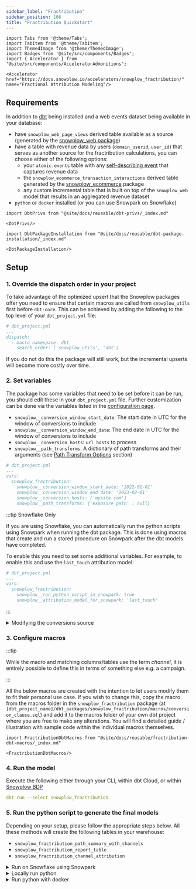 ```yaml
---
sidebar_label: "Fractribution"
sidebar_position: 106
title: "Fractribution Quickstart"
---
```


```mdx-code-block
import Tabs from '@theme/Tabs';
import TabItem from '@theme/TabItem';
import ThemedImage from '@theme/ThemedImage';
import Badges from '@site/src/components/Badges';
import { Accelerator } from "@site/src/components/AcceleratorAdmonitions";

<Accelerator href="https://docs.snowplow.io/accelerators/snowplow_fractribution/" name="Fractional Attribution Modeling"/>
```

## Requirements

In addition to [dbt](https://github.com/dbt-labs/dbt) being installed and a web events dataset being available in your database:

- have `snowplow_web_page_views` derived table available as a source (generated by the [snowplow_web package](/docs/modeling-your-data/modeling-your-data-with-dbt/dbt-models/dbt-web-data-model/index.md))
- have a table with revenue data by users (`domain_userid`, `user_id`) that serves as another source for the fractribution calculations, you can choose either of the following options:
    - your `atomic.events` table with any [self-describing event](/docs/understanding-your-pipeline/events/index.md#self-describing-events) that captures revenue data
    - the `snowplow_ecommerce_transaction_interactions` derived table generated by the [snowplow_ecommerce](/docs/modeling-your-data/modeling-your-data-with-dbt/dbt-models/dbt-ecommerce-data-model/index.md) package
    - any custom incremental table that is built on top of the `snowplow_web` model that results in an aggregated revenue dataset
- `python` or `docker` installed (or you can use Snowpark on Snowflake)

```mdx-code-block
import DbtPrivs from "@site/docs/reusable/dbt-privs/_index.md"

<DbtPrivs/>
```

```mdx-code-block
import DbtPackageInstallation from "@site/docs/reusable/dbt-package-installation/_index.md"

<DbtPackageInstallation/>
```

## Setup

### 1. Override the dispatch order in your project
To take advantage of the optimized upsert that the Snowplow packages offer you need to ensure that certain macros are called from `snowplow_utils` first before `dbt-core`. This can be achieved by adding the following to the top level of your `dbt_project.yml` file:

```yml
# dbt_project.yml
...
dispatch:
  - macro_namespace: dbt
    search_order: ['snowplow_utils', 'dbt']
```

If you do not do this the package will still work, but the incremental upserts will become more costly over time.

### 2. Set variables

The package has some variables that need to be set before it can be run, you should edit these in your `dbt_project.yml` file. Further customization can be done via the variables listed in the [configuration page](/docs/modeling-your-data/modeling-your-data-with-dbt/dbt-configuration/fractribution/index.md).

- `snowplow__conversion_window_start_date`: The start date in UTC for the window of conversions to include
- `snowplow__conversion_window_end_date`: The end date in UTC for the window of conversions to include
- `snowplow__conversion_hosts`: `url_hosts` to process
- `snowplow__path_transforms`: A dictionary of path transforms and their arguments (see [Path Transform Options](/docs/modeling-your-data/modeling-your-data-with-dbt/dbt-models/dbt-fractribution-data-model/index.md#path-transform-options) section)

```yml
# dbt_project.yml
...
vars:
  snowplow_fractribution:
    snowplow__conversion_window_start_date: '2022-01-01'
    snowplow__conversion_window_end_date: '2023-02-01'
    snowplow__conversion_hosts: ['mysite.com']
    snowplow__path_transforms: {'exposure_path' : null}
```

:::tip Snowflake Only

If you are using Snowflake, you can automatically run the python scripts using Snowpark when running the dbt package. This is done using macros that create and run a stored procedure on Snowpark after the dbt models have completed.

To enable this you need to set some additional variables. For example, to enable this and use the `last_touch` attribution model:
```yml
# dbt_project.yml
...
vars:
  snowplow_fractribution:
    snowplow__run_python_script_in_snowpark: true
    snowplow__attribution_model_for_snowpark: 'last_touch'
```

:::

<details>
<summary>Modifying the conversions source</summary>

By default the `snowplow__conversions_source` is your atomic events table. In most cases this is likely to be what you want to use, however you may wish to use the in-built conversions modeling as part of our [web package](/docs/modeling-your-data/modeling-your-data-with-dbt/dbt-models/dbt-web-data-model/conversions/index.md) if you have already defined this, by setting `snowplow__conversions_source` to `"{{ ref('snowplow_web_sessions') }}"`. 

Alternatively, if you are using Redshift/Postgres you may wish to include additional fields from a Self-Describing Event, or an Entity. To do this, you should create a new model in your project, e.g. `models/snowplow/snowplow_joined_events_table.sql` which should have something like the following content:

> _For more information about dealing with duplicates and the macro in this code, make sure to see our [deduplication docs](/docs/modeling-your-data/modeling-your-data-with-dbt/dbt-advanced-usage/dbt-duplicates/index.md)._

```jinja2
with {{ snowplow_utils.get_sde_or_context('atomic', 
                                          'my_custom_context', 
                                          "'{{ get_lookback_date_limits("min") }}'", 
                                          "'{{ get_lookback_date_limits("max") }}'", 
                                          'my_prefix')}}

select
  events.*,
  b.*
from {{ source('atomic', 'events') }} as events
  left join nl_basjes_my_prefix_1 b on 
    events.event_id = b.my_prefix__id 
    and events.collector_tstamp = b.my_prefix__tstamp

where 
  -- use the appropriate partition key to filter on in addition to this, add a bit of a buffer if it is not derived_tstamp
  date(derived_tstamp) >= '{{ get_lookback_date_limits("min") }}'
  and date(derived_tstamp) <= '{{ get_lookback_date_limits("max") }}'
```

Finally ensure you set the `snowplow__conversions_source` to `"{{ ref('snowplow_joined_events_table') }}"`

</details>

### 3. Configure macros

:::tip

While the macro and matching columns/tables use the term _channel_, it is entirely possible to define this in terms of something else e.g. a campaign.

:::

All the below macros are created with the intention to let users modify them to fit their personal use case. If you wish to change this, copy the macro from the macros folder in the `snowplow_fractribution` package (at `[dbt_project_name]/dbt_packages/snowplow_fractribution/macros/conversion_clause.sql`) and add it to the macros folder of your own dbt project where you are free to make any alterations. You will find a detailed guide / illustration with sample code within the individual macros themselves.

```mdx-code-block
import FractributionDbtMacros from "@site/docs/reusable/fractribution-dbt-macros/_index.md"

<FractributionDbtMacros/>
```
### 4. Run the model

Execute the following either through your CLI, within dbt Cloud, or within [Snowplow BDP](/docs/modeling-your-data/running-data-models-via-snowplow-bdp/dbt/using-dbt/index.md)

```yml
dbt run --select snowplow_fractribution
```
### 5. Run the python script to generate the final models

Depending on your setup, please follow the appropriate steps below. All these methods will create the following tables in your warehouse:

- `snowplow_fractribution_path_summary_with_channels`
- `snowplow_fractribution_report_table`
- `snowplow_fractribution_channel_attribution`

<details>
<summary>Run on Snowflake using Snowpark</summary>

If you enabled this already, the tables will have already been built as part of step 4. If you wish to just re-run the attribution modeling for some reason you can run the following:

```
dbt run --select snowplow_fractribution_call_snowpark_macros
```

</details>


<details>
<summary>Locally run python</summary>

:::tip

To run the fractribution script locally in Python, we recommend using a virtual environment such as one in `conda` or `pyenv`.

Example using conda:

```
conda create --name fractribution_env -c https://repo.anaconda.com/pkgs/snowflake python=3.8 absl-py
conda activate fractribution_env
```

:::
#### I. Install packages
You can install the packages using `pip install -r dbt_packages/snowplow_fractribution/utils/requirements.txt` (or the appropriate path from your terminal working directory).

Please note that some of the libraries are adapter specific. These are listed in the `requirements` file, and you can also find the necessary list for each adapter below:

<Tabs groupId="warehouse" queryString>
<TabItem value="bigquery" label="BigQuery" default>

- `absl-py`==`1.2.0`
- `google-cloud-bigquery`==`3.5.0`

</TabItem>
<TabItem value="databricks" label="Databricks">

- `absl-py`==`1.2.0`,
- `databricks-sql-connector`==`2.1.0`
- `pandas`

</TabItem>
<TabItem value="snowflake" label="Snowflake">

- `absl-py`==`1.2.0`,
- `snowflake-snowpark-python`==`0.11.0`

</TabItem>
<TabItem value="redshift" label="Redshift">

- `absl-py`==`1.2.0`,
- `redshift_connector`==`2.0.910`

</TabItem>
</Tabs>


<details>
<summary>M1 Instructions (for Snowflake only)</summary>

:::caution
There is an issue with running Snowpark on M1 chips. A workaround recommended by Snowflake is to set up a virtual environment that uses x86 Python:

```
CONDA_SUBDIR=osx-64 conda create -n fractribution_env python=3.8 absl-py -c https://repo.anaconda.com/pkgs/snowflake
conda activate fractribution_env
conda config --env --set subdir osx-64
```
:::
</details>


#### II. Set the connection parameters in your terminal

<Tabs groupId="warehouse" queryString>
<TabItem value="bigquery" label="BigQuery" default>

```
export project_id=project_id\
export bigquery_dataset=bigquery_dataset\
export google_application_credentials=google_application_credentials
```

</TabItem>
<TabItem value="databricks" label="Databricks">

```
export databricks_schema=derived_schema_name\
export databricks_server_hostname=hostname\
export databricks_http_path=http_path\
export databricks_token=token
```

</TabItem>
<TabItem value="snowflake" label="Snowflake">

```
export snowflake_account=my_account\
export snowflake_user=sf_user\
export snowflake_password=password\
export snowflake_user_role=special_role\
export snowflake_warehouse=warehouse_name\
export snowflake_database=database_name\
export snowflake_schema=derived_schema_name
```

</TabItem>
<TabItem value="redshift" label="Redshift">

```
export redshift_host=redshift_host\
export redshift_database=redshift_database\
export redshift_port=redshift_port\
export redshift_user=redshift_user\
export redshift_password=redshift_password\
export redshift_schema=redshift_schema
```

</TabItem>
</Tabs>


#### III. Run the fractribution script
Run the adapter specific main fractribution script by specifying the conversion window start and end dates, and the attribution model (if you are not using the default `shapley`, see [here](/docs/modeling-your-data/modeling-your-data-with-dbt/dbt-models/dbt-fractribution-data-model/index.md#attribution-models) for more options). Example:


<Tabs groupId="warehouse" queryString>
<TabItem value="bigquery" label="BigQuery" default>

```
python main_snowplow_bigquery.py --conversion_window_start_date '2022-06-03' --conversion_window_end_date '2022-08-01' --attribution_model last_touch
```

</TabItem>
<TabItem value="databricks" label="Databricks">

```
python main_snowplow_databricks.py --conversion_window_start_date '2022-06-03' --conversion_window_end_date '2022-08-01' --attribution_model last_touch
```

</TabItem>
<TabItem value="snowflake" label="Snowflake">

```
python main_snowplow_snowflake.py --conversion_window_start_date '2022-06-03' --conversion_window_end_date '2022-08-01' --attribution_model last_touch
```

</TabItem>
<TabItem value="redshift" label="Redshift">

```
python main_snowplow_redshift.py --conversion_window_start_date '2022-06-03' --conversion_window_end_date '2022-08-01' --attribution_model last_touch
```

</TabItem>
</Tabs>

</details>

<details>
<summary>Run python with docker</summary>

#### I. Pull the docker image ​<Badges badgeType="Docker Pulls" repo="snowplow/fractribution"></Badges>

You can pull the latest docker image from Docker Hub: `docker pull snowplow/fractribution:latest`. Alternatively, you can pull it based on the package version: `docker pull snowplow/fractribution:0.2.0`

#### II. Set the environment variables

Add the necessary environment variables to an environment file, e.g. `configs.env`. The necessary variables will differ depending on the data warehouse you are using. The easiest way to determine the variables you need to set is to check the Dockerfile in the fractribution dbt package: `dbt-snowplow-fractribution/utils/Dockerfile`. Please note that in case of BigQuery, the `google_application_credentials` env var is not needed for Docker as you mount this as a volume at run time.

Below is an example of the `config.env` file (set up for Snowflake). Note the last 4 variables are named the same across all warehouses. You do not need to specify the attribution model if using the default, `shapley`:
```
snowflake_account=youraccount.ap-southeast-2
snowflake_user=user
snowflake_password=abc123
snowflake_user_role=DBT
snowflake_warehouse=WH
snowflake_database=snowplow
snowflake_schema=FRACTRIBUTION_DERIVED

conversion_window_start_date=2022-06-03
conversion_window_end_date=2022-08-01
attribution_model=last_touch
warehouse=snowflake
```

#### III. Run the docker container

Run the docker container :

If you are using Bigquery,


<Tabs groupId="warehouse" queryString>
<TabItem value="bigquery" label="BigQuery" default>

With BigQuery you need to mount your service account keyfile when running the docker image
```
docker run --rm --env-file /path/to/env/file/configs.env -v /path/to/yourkeyfile.json:/keyfile.json -it snowplow/fractribution:latest
```

</TabItem>
<TabItem value="databricks" label="Databricks">

```
docker run --rm --env-file /path/to/env/file/configs.env -it snowplow/fractribution:latest
```

</TabItem>
<TabItem value="snowflake" label="Snowflake">

```
docker run --rm --env-file /path/to/env/file/configs.env -it snowplow/fractribution:latest
```

</TabItem>
<TabItem value="redshift" label="Redshift">

```
docker run --rm --env-file /path/to/env/file/configs.env -it snowplow/fractribution:latest
```

</TabItem>
</Tabs>

</details>
